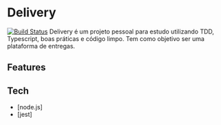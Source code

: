 # Delivery
[![Build Status](https://travis-ci.org/joemccann/dillinger.svg?branch=master)](https://travis-ci.org/joemccann/dillinger)
Delivery é um projeto pessoal para estudo utilizando TDD, Typescript, boas práticas e código limpo.
Tem como objetivo ser uma plataforma de entregas.

## Features
## Tech
- [node.js] 
- [jest]